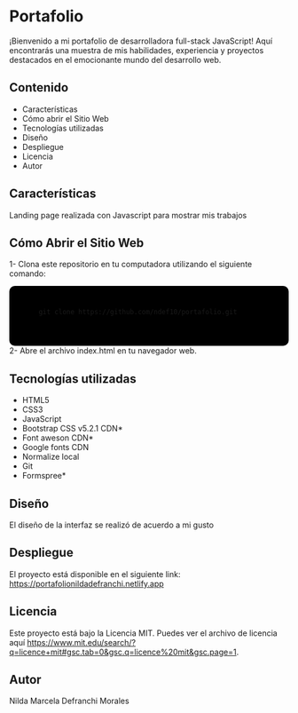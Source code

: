 # Portafolio

¡Bienvenido a mi portafolio de desarrolladora full-stack JavaScript! Aquí encontrarás una muestra de mis habilidades, experiencia y proyectos destacados en el emocionante mundo del desarrollo web.

## Contenido

- Características
- Cómo abrir el Sitio Web
- Tecnologías utilizadas
- Diseño
- Despliegue
- Licencia
- Autor

## Características
Landing page realizada con Javascript para mostrar mis trabajos

## Cómo Abrir el Sitio Web

1- Clona este repositorio en tu computadora utilizando el siguiente comando:

<div style="background-color: black; padding: 10px; border-radius: 10px;">
  <pre>
    <code>
      git clone https://github.com/ndef10/portafolio.git
    </code>
  </pre>
</div>
2- Abre el archivo index.html en tu navegador web.

## Tecnologías utilizadas

- HTML5
- CSS3
- JavaScript
- Bootstrap CSS v5.2.1 CDN*
- Font aweson CDN*
- Google fonts CDN
- Normalize local
- Git
- Formspree*

## Diseño

El diseño de la interfaz se realizó de acuerdo a mi gusto

## Despliegue

El proyecto está disponible en el siguiente link: https://portafolionildadefranchi.netlify.app

## Licencia
Este proyecto está bajo la Licencia MIT. Puedes ver el archivo de licencia aquí https://www.mit.edu/search/?q=licence+mit#gsc.tab=0&gsc.q=licence%20mit&gsc.page=1.

## Autor

Nilda Marcela Defranchi Morales